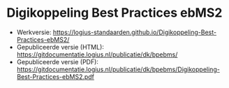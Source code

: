 # Digikoppeling Best Practices ebMS2

- Werkversie: https://logius-standaarden.github.io/Digikoppeling-Best-Practices-ebMS2/
- Gepubliceerde versie (HTML): https://gitdocumentatie.logius.nl/publicatie/dk/bpebms/
- Gepubliceerde versie (PDF): https://gitdocumentatie.logius.nl/publicatie/dk/bpebms/Digikoppeling-Best-Practices-ebMS2.pdf
